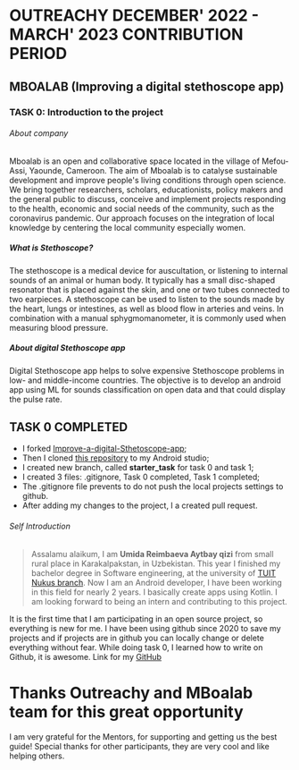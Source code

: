 # OUTREACHY DECEMBER' 2022 - MARCH' 2023 CONTRIBUTION PERIOD

## MBOALAB (Improving a digital stethoscope app)

### TASK 0: Introduction to the project

###### About company 
Mboalab is an open and collaborative space located in the village of Mefou-Assi, Yaounde, Cameroon. The aim of Mboalab is to catalyse sustainable development and improve people's living conditions through open science. We bring together researchers, scholars, educationists, policy makers and the general public to discuss, conceive and implement projects responding to the health, economic and social needs of the community, such as the coronavirus pandemic. 
Our approach focuses on the integration of local knowledge by centering the local community especially women.

##### What is Stethoscope?
The stethoscope is a medical device for auscultation, or listening to internal sounds of an animal or human body. It typically has a small disc-shaped resonator that is placed against the skin, and one or two tubes connected to two earpieces. A stethoscope can be used to listen to the sounds made by the heart, lungs or intestines, as well as blood flow in arteries and veins. In combination with a manual sphygmomanometer, it is commonly used when measuring blood pressure.

##### About digital Stethoscope app
Digital Stethoscope app helps to solve expensive Stethoscope problems in low- and middle-income countries.
The objective is to develop an android app using ML for sounds classification on open data  and that could display the pulse rate.

## TASK 0 COMPLETED
- I forked [Improve-a-digital-Sthetoscope-app](https://github.com/Mboalab/Improve-a-digital-Sthetoscope-app);
- Then I cloned [this repository](https://github.com/umiida/Improve-a-digital-Sthetoscope-app.git) to my Android studio;
- I created new branch, called  **starter_task** for task 0 and task 1;
- I created 3 files: .gitignore, Task 0 completed, Task 1 completed;
- The .gitignore file prevents to do not push the local projects settings to github.
- After adding my changes to the project, I a created pull request.

###### Self Introduction
> Assalamu alaikum, I am **Umida Reimbaeva Aytbay qizi** from small rural place in Karakalpakstan, in Uzbekistan.
> This year I finished my bachelor degree in Software engineering, at the university of [TUIT Nukus branch](https://tatunf.uz/).
> Now I am an Android developer, I have been working in this field for nearly 2 years. I basically create apps using Kotlin.
> I am looking forward to being an intern and contributing to this project.

It is the first time that I am participating in an open source project, so everything is new for me.
I have been using github since 2020 to save my projects and if projects are in github you can locally change or delete  everything without fear.
While doing task 0, I learned how to write on Github, it is awesome.
Link for my [GitHub](https://github.com/umiida)

# Thanks Outreachy and MBoalab team for this great opportunity
I am very grateful for the Mentors, for supporting and getting us the best guide! 
Special thanks for other participants, they are very cool and like helping others.
